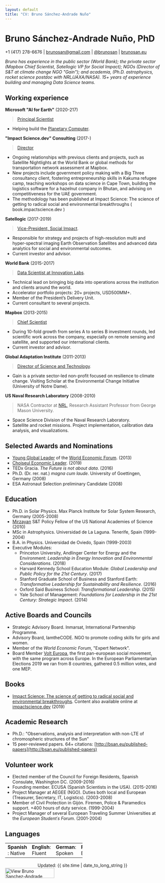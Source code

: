 ```yaml
---
layout: default
title: "CV: Bruno Sánchez-Andrade Nuño"
---
```


# Bruno Sánchez-Andrade Nuño, PhD #
+1 (417) 278-6676 | <brunosan@gmail.com> | [@brunosan](http://twitter.com/brunosan) | [brunosan.eu](http://brunosan.eu)  

*Bruno has experience in the public sector (World Bank); the private sector (Mapbox Chief Scientist, Satellogic VP for Social Impact); NGOs (Director of S&T at climate change NGO "Gain"); and academia, (Ph.D. astrophysics, rocket science postdoc with NRL/JAXA/NASA). 15+ years of experience building and managing Data Science teams.*

## Working experience ##

**Microsoft "AI for Earth"** (2020-217)
>[Principal Scientist](https://www.microsoft.com/en-us/ai/ai-for-earth)
 * Helping build the [Planetary Computer](https://innovation.microsoft.com/en-us/planetary-computer).


**"Impact Science.dev" Consulting** (2017-)
 >[Director](https://impactscience.dev/)
 * Ongoing relationships with previous clients and projects, such as Satellite Nightlights at the World Bank or global methods for transportation network assessment at Mapbox.
 * New projects include government policy making with a Big Three consultancy client, fostering entrepreneurship skills in Kakuma refugee camp, teaching workshops on data science in Cape Town, building the logistics software for a hazelnut company in Bhutan, and advising on competitiveness for the UAE government.
 * The methodology has been published at Impact Science: The science of getting to radical social and environmental breakthroughs ( book.impactscience.dev )

 **Satellogic** (2017-2019)
 >[Vice-President, Social Impact](http://www.satellogic.com).
 * Responsible for strategy and projects of high-resolution multi and hyper-spectral imaging Earth Observation Satellites and advanced data analytics for social and environmental outcomes.
 * Current investor and advisor.


**World Bank** (2015-2017)
 >[Data Scientist at Innovation Labs](http://blogs.worldbank.org/voices/big-data-davos-year-later-delivering-innovation-value).
 * Technical lead on bringing big data into operations across the institution and clients around the world.
 * Accelerator portfolio projects: 20+ projects, USD500MM+.
 * Member of the President’s Delivery Unit.
 * Current consultant to several projects.

**Mapbox** (2013-2015)
 >[Chief Scientist](https://blog.mapbox.com/bruno-s-225-nchez-andrade-nu-241-o-joins-mapbox-as-chief-scientist-b3729d019801)
 * During 10-fold growth from series A to series B investment rounds, led scientific work across the company, especially on remote sensing and satellite, and supported our international clients.
 * Current investor and advisor.

**Global Adaptation Institute** (2011-2013)
 >[Director of Science and Technology](http://index.gain.org).
 * Gain is a private sector-led non-profit focused on resilience to climate change. Visiting Scholar at the Environmental Change Initiative (University of Notre Dame).

**US Naval Research Laboratory** (2008-2010)
> NASA Contractor at [NRL](http://www.nrl.navy.mil/), Research Assistant Professor from George Mason University.
 * Space Science Division of the Naval Research Laboratory.
 * Satellite and rocket missions. Project implementation, calibration data analysis, and visualizations.



## Selected Awards and Nominations ##
* [Young Global Leader](http://www.weforum.org/community/forum-young-global-leaders) of the [World Economic Forum](http://www.weforum.org). (2013)
* [Choiseul Economic Leader](https://www.expansion.com/sociedad/2019/12/20/5dfc97d0468aeb66498b4580.html). (2019)
* TEDx Gracia. *The Future is not about data*. (2016)
* Ph.D. (Dr. rer. nat.) *magna cum laude*. University of Goettingen, Germany (2008)
* ESA Astronaut Selection preliminary Candidate (2008)

## Education ##
* Ph.D. in Solar Physics. Max Planck Institute for Solar System Research, Germany  (2005-2008)
* [Mirzayan](http://sites.nationalacademies.org/PGA/policyfellows/index.htm) S&T Policy Fellow of the US National Academies of Science (2010)
* MSc in Astrophysics. Universidad de La Laguna. Tenerife, Spain (1999-2004)
* B.A. in Physics. Universidad de Oviedo, Spain (1999-2003)
* Executive Modules:
  * Princeton University, Andlinger Center for Energy and the Environment: *Leadership in Energy Innovation and Environmental Considerations*. (2018)
  * Harvard Kennedy School Education Module: *Global Leadership and Public Policy for the 21st Century*. (2017)
  * Stanford Graduate School of Business and Stanford Earth: *Transformative Leadership for Sustainability and Resilience*. (2016)
  * Oxford Said Business School: *Transformational Leadership*. (2015)
  * Yale School of Management: *Foundations for Leadership in the 21st Century: Strategic Impact*. (2014)

## Active Boards and Councils ##

* Strategic Advisory Board. Inmarsat, International Partnership Programme.
* Advisory Board, IamtheCODE. NGO to promote coding skills for girls and women.
* Member of the *World Economic Forum*, "Expert Network".
* Board Member [Volt Europa](https://www.volteuropa.org/), the first pan-european  social movement, with the same program across Europe. In the European Parliamentarian Elections 2019 we ran from 8 countries, gathered 0.5 million votes, and one MEP.

## Books

* [Impact Science: The science of getting to radical social and environmental breakthroughs](https://www.amazon.com/gp/product/B07SN1L4L2/ref=dbs_a_def_rwt_bibl_vppi_i1). Content also available online at [impactscience.dev](https://impactscience.dev/) (2019)

## Academic Research

* Ph.D.: "Observations, analysis and interpretation with non-LTE of chromospheric structures of the Sun"
* 15 peer-reviewed papers. 64+ citations: [http://bsan.eu/published-papers](http://bsan.eu/published-papers)


## Volunteer work ##
* Elected member of the Council for Foreign Residents, Spanish Consulate, Washington DC. (2009-2016)
* Founding member. ECUSA (Spanish Scientists in the USA). (2015-2016)
* Project Manager at AEGEE (NGO). Duties both local and European (Treasurer, Secretary, IT, Logistics). (2003-2008)
* Member of Civil Protection in Gijón. Firemen, Police & Paramedics support. +400 hours of duty service. (1999-2004)     
* Project Manager of several European Traveling Summer Universities at the *European Student´s Forum*. (2001-2004)


## Languages ##
<table style="align:left; width:50%;"><tr>
    <td><strong>Spanish </strong>: Native
    </td><td>    <strong>English</strong>: Fluent
    </td><td>    <strong>German</strong>: Spoken
    </td><td>    <strong>French</strong>: Basic. </td>
</tr></table>

<footer>
<div align="center">
Updated: {{ site.time | date_to_long_string }}
</div>
<a href="https://www.linkedin.com/pub/bruno-sanchez-andrade-nu%C3%B1o/6/a8b/180" target="_blank">
<img src="https://static.licdn.com/scds/common/u/img/webpromo/btn_viewmy_160x33.png" alt="View Bruno Sanchez-Andrade Nuño's profile on LinkedIn" border="0" width="160" height="33"></a>
</footer>
